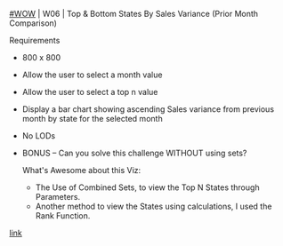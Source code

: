 [#WOW](https://bi.envaseconnect.cloud/#/site/EnvaseCustomerDiagnostics/home) | W06 | Top & Bottom States By Sales Variance (Prior Month Comparison)

Requirements
* 800 x 800
* Allow the user to select a month value
* Allow the user to select a top n value
* Display a bar chart showing ascending Sales variance from previous month by state for the selected month
* No LODs
* BONUS – Can you solve this challenge WITHOUT using sets?

  What's Awesome about this Viz:
  * The Use of Combined Sets, to view the Top N States through Parameters.
  * Another method to view the States using calculations, I used the Rank Function. 

[link](https://public.tableau.com/app/profile/amira.salama/viz/WOW202406TopBottomVariance_17084673153100/WOW202406TopBottomVariance)


